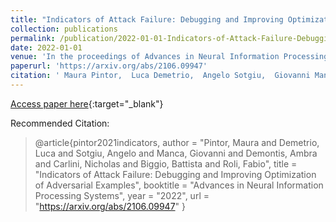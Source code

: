```yaml
---
title: "Indicators of Attack Failure: Debugging and Improving Optimization of Adversarial Examples"
collection: publications
permalink: /publication/2022-01-01-Indicators-of-Attack-Failure-Debugging-and-Improving-Optimization-of-Adversarial-Examples
date: 2022-01-01
venue: 'In the proceedings of Advances in Neural Information Processing Systems'
paperurl: 'https://arxiv.org/abs/2106.09947'
citation: ' Maura Pintor,  Luca Demetrio,  Angelo Sotgiu,  Giovanni Manca,  Ambra Demontis,  Nicholas Carlini,  Battista Biggio,  Fabio Roli, &quot;Indicators of Attack Failure: Debugging and Improving Optimization of Adversarial Examples.&quot; In the proceedings of Advances in Neural Information Processing Systems, 2022.'
---
```

[Access paper here](https://arxiv.org/abs/2106.09947){:target="_blank"}

Recommended Citation: 
>@article{pintor2021indicators,
    author = &quot;Pintor, Maura and Demetrio, Luca and Sotgiu, Angelo and Manca, Giovanni and Demontis, Ambra and Carlini, Nicholas and Biggio, Battista and Roli, Fabio&quot;,
    title = &quot;Indicators of Attack Failure: Debugging and Improving Optimization of Adversarial Examples&quot;,
    booktitle = &quot;Advances in Neural Information Processing Systems&quot;,
    year = &quot;2022&quot;,
    url = &quot;https://arxiv.org/abs/2106.09947&quot;
}
